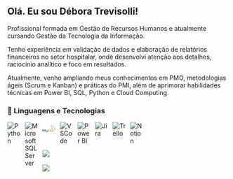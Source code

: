 ## Olá. Eu sou Débora Trevisolli! 

Profissional formada em Gestão de Recursos Humanos e atualmente cursando Gestão da Tecnologia da Informação.

Tenho experiência em validação de dados e elaboração de relatórios financeiros no setor hospitalar, onde desenvolvi atenção aos detalhes, raciocínio analítico e foco em resultados.

Atualmente, venho ampliando meus conhecimentos em PMO, metodologias ágeis (Scrum e Kanban) e práticas do PMI, além de aprimorar habilidades técnicas em Power BI, SQL, Python e Cloud Computing.

   ### 🤖 Linguagens e Tecnologias

<img 
    align="left" 
    alt="Python" 
    title="Python"
    width="30px" 
    style="padding-right: 10px;" 
    src="https://cdn.jsdelivr.net/gh/devicons/devicon@latest/icons/python/python-original.svg" 
/>

<img 
    align="left" 
    alt="MicrosoftSQLServer" 
    title="MicrosoftSQLServer"
    width="30px" 
    style="padding-right: 10px;" 
src="https://www.svgrepo.com/show/303229/microsoft-sql-server-logo.svg"
/>

<img 
    align="left" 
    alt="Mysql" 
    title="Mysql"
    width="30px" 
    style="padding-right: 10px;"
src="https://raw.githubusercontent.com/devicons/devicon/master/icons/mysql/mysql-original-wordmark.svg"
/>

<img 
    align="left" 
    alt="VSCode" 
    title="VSCode"
    width="30px" 
    style="padding-right: 10px;"
src="https://cdn.jsdelivr.net/gh/devicons/devicon@latest/icons/vscode/vscode-original.svg" 
   />

<img 
    align="left" 
    alt="Power BI" 
    title="Power BI"
    width="30px" 
    style="padding-right: 10px;"
 src="https://img.icons8.com/?size=100&id=qYfwpsRXEcpc&format=png&color=000000"
   />


<img 
    align="left" 
    alt="Jira" 
    title="Jira"
    width="30px" 
    style="padding-right: 10px;"
src="https://cdn.jsdelivr.net/gh/devicons/devicon@latest/icons/jira/jira-original.svg" 
   />
          
<img 
    align="left" 
    alt="Trello" 
    title="Trello"
    width="30px" 
    style="padding-right: 10px;"
src="https://cdn.jsdelivr.net/gh/devicons/devicon@latest/icons/trello/trello-original.svg" 
/>

<img 
    align="left" 
    alt="Notion" 
    title="Notion"
    width="30px" 
    style="padding-right: 10px;"
src="https://cdn.jsdelivr.net/gh/devicons/devicon@latest/icons/notion/notion-original.svg" 
/>

          
<br/>
<br/>        

  
##

<div>
 
  <a href="https://www.linkedin.com/in/debora-trevisolli-roncardi" target="_blank"><img src="https://img.shields.io/badge/-LinkedIn-%230077B5?style=for-the-badge&logo=linkedin&logoColor=white" target="_blank"></a> 

<a href="https://impossible-basilisk-274.notion.site/Portf-lio-Debora-Trevisolli-Roncardi-27979dfdf514807ea590c783eedbe83d?source=copy_link" target="_blank"><img src="https://img.shields.io/badge/-Portfolio-%230077B5?style=for-the-badge&logo=portfolio&logoColor=white" target="_blank"></a>
  </div>



